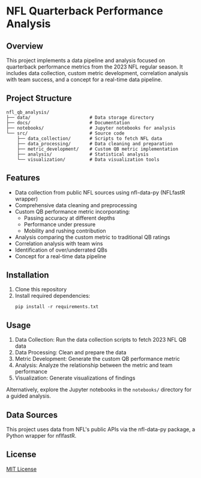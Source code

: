 # NFL Quarterback Performance Analysis

## Overview
This project implements a data pipeline and analysis focused on quarterback performance metrics from the 2023 NFL regular season. It includes data collection, custom metric development, correlation analysis with team success, and a concept for a real-time data pipeline.

## Project Structure
```
nfl_qb_analysis/
├── data/                      # Data storage directory
├── docs/                      # Documentation
├── notebooks/                 # Jupyter notebooks for analysis
└── src/                       # Source code
    ├── data_collection/       # Scripts to fetch NFL data
    ├── data_processing/       # Data cleaning and preparation
    ├── metric_development/    # Custom QB metric implementation
    ├── analysis/              # Statistical analysis
    └── visualization/         # Data visualization tools
```

## Features
- Data collection from public NFL sources using nfl-data-py (NFLfastR wrapper)
- Comprehensive data cleaning and preprocessing
- Custom QB performance metric incorporating:
  - Passing accuracy at different depths
  - Performance under pressure
  - Mobility and rushing contribution
- Analysis comparing the custom metric to traditional QB ratings
- Correlation analysis with team wins
- Identification of over/underrated QBs
- Concept for a real-time data pipeline

## Installation
1. Clone this repository
2. Install required dependencies:
   ```
   pip install -r requirements.txt
   ```

## Usage
1. Data Collection: Run the data collection scripts to fetch 2023 NFL QB data
2. Data Processing: Clean and prepare the data
3. Metric Development: Generate the custom QB performance metric
4. Analysis: Analyze the relationship between the metric and team performance
5. Visualization: Generate visualizations of findings

Alternatively, explore the Jupyter notebooks in the `notebooks/` directory for a guided analysis.

## Data Sources
This project uses data from NFL's public APIs via the nfl-data-py package, a Python wrapper for nflfastR.

## License
[MIT License](LICENSE) 